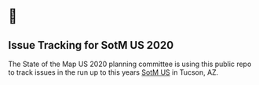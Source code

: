 # 🌵
## Issue Tracking for SotM US 2020

The State of the Map US 2020 planning committee is using this public repo to track issues in the run up to this years [SotM US](https://2020.stateofthemap.us) in Tucson, AZ.
